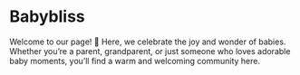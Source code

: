 # Babybliss
Welcome to our page! 🌟 Here, we celebrate the joy and wonder of babies. Whether you’re a parent, grandparent, or just someone who loves adorable baby moments, you’ll find a warm and welcoming community here.
